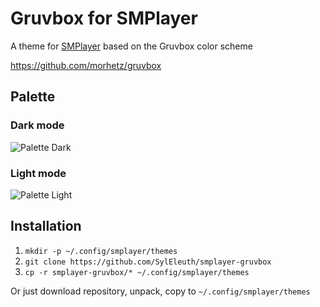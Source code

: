 # Gruvbox for SMPlayer

A theme for [SMPlayer](https://github.com/smplayer-dev/smplayer) based on the Gruvbox color scheme

https://github.com/morhetz/gruvbox


Palette
-------

### Dark mode

![Palette Dark](http://i.imgur.com/wa666xg.png)

### Light mode

![Palette Light](http://i.imgur.com/49qKyYW.png)


## Installation

1. ```mkdir -p ~/.config/smplayer/themes```
2. ```git clone https://github.com/SylEleuth/smplayer-gruvbox```
2. ```cp -r smplayer-gruvbox/* ~/.config/smplayer/themes```

Or just download repository, unpack, copy to ```~/.config/smplayer/themes```
